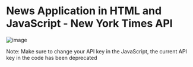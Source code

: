 # News Application in HTML and JavaScript - New York Times API
![image](https://user-images.githubusercontent.com/65452005/145519829-ee91d33c-f993-442d-ab91-294c0fa394e0.png)


Note: Make sure to change your API key in the JavaScript, the current API key in the code has been deprecated
